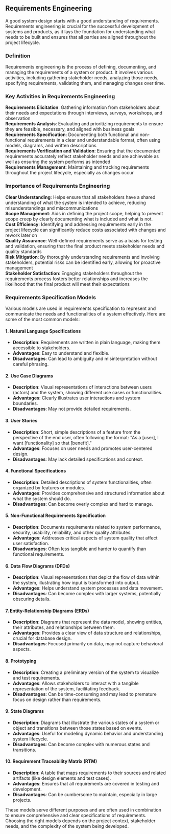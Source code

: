 ## Requirements Engineering
A good system design starts with a good understanding of requirements. Requirements engineering is crucial for the successful development of systems and products, as it lays the foundation for understanding what needs to be built and ensures that all parties are aligned throughout the project lifecycle.


### Definition
Requirements engineering is the process of defining, documenting, and managing the requirements of a system or product. It involves various activities, including gathering stakeholder needs, analyzing those needs, specifying requirements, validating them, and managing changes over time.

### Key Activities in Requirements Engineering
<b>Requirements Elicitation</b>: Gathering information from stakeholders about their needs and expectations through interviews, surveys, workshops, and observation<br>
<b>Requirements Analysis</b>: Evaluating and prioritizing requirements to ensure they are feasible, necessary, and aligned with business goals<br>
<b>Requirements Specification</b>: Documenting both functional and non-functional requirements in a clear and understandable format, often using models, diagrams, and written descriptions<br>
<b>Requirements Verification and Validation</b>: Ensuring that the documented requirements accurately reflect stakeholder needs and are achievable as well as ensuring the system performs as intended<br>
<b>Requirements Management</b>: Maintaining and tracking requirements throughout the project lifecycle, especially as changes occur<br>


### Importance of Requirements Engineering
<b>Clear Understanding</b>: Helps ensure that all stakeholders have a shared understanding of what the system is intended to achieve, reducing misunderstandings and miscommunications<br>
<b>Scope Management</b>: Aids in defining the project scope, helping to prevent scope creep by clearly documenting what is included and what is not.<br>
<b>Cost Efficiency</b>: Identifying and addressing requirements early in the project lifecycle can significantly reduce costs associated with changes and rework later on<br>
<b>Quality Assurance</b>: Well-defined requirements serve as a basis for testing and validation, ensuring that the final product meets stakeholder needs and quality standards<br>
<b>Risk Mitigation</b>: By thoroughly understanding requirements and involving stakeholders, potential risks can be identified early, allowing for proactive management<br>
<b>Stakeholder Satisfaction</b>: Engaging stakeholders throughout the requirements process fosters better relationships and increases the likelihood that the final product will meet their expectations<br>

### Requirements Specification Models
Various models are used in requirements specification to represent and communicate the needs and functionalities of a system effectively. Here are some of the most common models:

#### 1. Natural Language Specifications
- **Description**: Requirements are written in plain language, making them accessible to stakeholders.
- **Advantages**: Easy to understand and flexible.
- **Disadvantages**: Can lead to ambiguity and misinterpretation without careful phrasing.

#### 2. **Use Case Diagrams**
- **Description**: Visual representations of interactions between users (actors) and the system, showing different use cases or functionalities.
- **Advantages**: Clearly illustrates user interactions and system boundaries.
- **Disadvantages**: May not provide detailed requirements.

#### 3. **User Stories**
- **Description**: Short, simple descriptions of a feature from the perspective of the end user, often following the format: "As a [user], I want [functionality] so that [benefit]."
- **Advantages**: Focuses on user needs and promotes user-centered design.
- **Disadvantages**: May lack detailed specifications and context.

#### 4. **Functional Specifications**
- **Description**: Detailed descriptions of system functionalities, often organized by features or modules.
- **Advantages**: Provides comprehensive and structured information about what the system should do.
- **Disadvantages**: Can become overly complex and hard to manage.

#### 5. **Non-Functional Requirements Specification**
- **Description**: Documents requirements related to system performance, security, usability, reliability, and other quality attributes.
- **Advantages**: Addresses critical aspects of system quality that affect user satisfaction.
- **Disadvantages**: Often less tangible and harder to quantify than functional requirements.

#### 6. **Data Flow Diagrams (DFDs)**
- **Description**: Visual representations that depict the flow of data within the system, illustrating how input is transformed into output.
- **Advantages**: Helps understand system processes and data movement.
- **Disadvantages**: Can become complex with larger systems, potentially obscuring details.

#### 7. **Entity-Relationship Diagrams (ERDs)**
- **Description**: Diagrams that represent the data model, showing entities, their attributes, and relationships between them.
- **Advantages**: Provides a clear view of data structure and relationships, crucial for database design.
- **Disadvantages**: Focused primarily on data, may not capture behavioral aspects.

#### 8. **Prototyping**
- **Description**: Creating a preliminary version of the system to visualize and test requirements.
- **Advantages**: Allows stakeholders to interact with a tangible representation of the system, facilitating feedback.
- **Disadvantages**: Can be time-consuming and may lead to premature focus on design rather than requirements.

#### 9. **State Diagrams**
- **Description**: Diagrams that illustrate the various states of a system or object and transitions between those states based on events.
- **Advantages**: Useful for modeling dynamic behavior and understanding system lifecycle.
- **Disadvantages**: Can become complex with numerous states and transitions.

#### 10. **Requirement Traceability Matrix (RTM)**
- **Description**: A table that maps requirements to their sources and related artifacts (like design elements and test cases).
- **Advantages**: Ensures that all requirements are covered in testing and development.
- **Disadvantages**: Can be cumbersome to maintain, especially in large projects.

These models serve different purposes and are often used in combination to ensure comprehensive and clear specifications of requirements. Choosing the right models depends on the project context, stakeholder needs, and the complexity of the system being developed.



